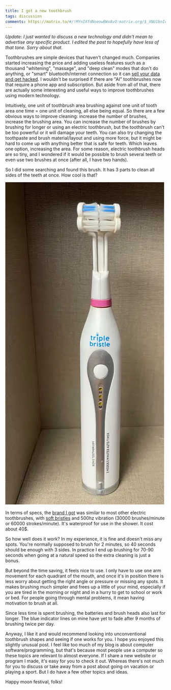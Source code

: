```yaml
---
title: I got a new toothbrush
tags: discussion
comments: https://matrix.to/#/!MYnIXfdNoeowBWxAvO:matrix.org/$_XNU1bnIq6H74w_S79y-Al51H5h2mb8OajaTXnFNBZk?via=matrix.org
---
```


*Update: I just wanted to discuss a new technology and didn't mean to advertise any specific product. I edited the post to hopefully have less of that tone. Sorry about that.*

Toothbrushes are simple devices that haven't changed much. Companies started increasing the price and adding useless features such as a thousand "whitening", "massage", and "deep clean" modes that don't do anything, or "smart" bluetooth/internet connection so it can [sell your data and get hacked](https://piped.stellar.afs.ovh/watch?v=L6vLvpsrAqs). I wouldn't be surprised if there are "AI" toothbrushes now that require a phone app and subscription. But aside from all of that, there are actually some interesting and useful ways to improve toothbrushes using modern technology.

Intuitively, one unit of toothbrush area brushing against one unit of tooth area one time = one unit of cleaning, all else being equal. So there are a few obvious ways to improve cleaning: increase the number of brushes, increase the brushing area. You can increase the number of brushes by brushing for longer or using an electric toothbrush, but the toothbrush can't be too powerful or it will damage your teeth. You can also try changing the toothpaste and brush material/layout and using more force, but it might be hard to come up with anything better that is safe for teeth. Which leaves one option, increasing the area. For some reason, electric toothbrush heads are so tiny, and I wondered if it would be possible to brush several teeth or even use two brushes at once (after all, I have two hands).

So I did some searching and found this brush. It has 3 parts to clean all sides of the teeth at once. How cool is that?

![toothbrush](/assets/images/2024-11-01-weather-report/ima_025b8cd.webp)

In terms of specs, the [brand I got](https://www.amazon.com/Triple-Bristle-Sonic-Blue-Brush/dp/B09PQP4DSX) was similar to most other electric toothbrushes, with [soft bristles](https://www.ada.org/resources/ada-library/oral-health-topics/toothbrushes/) and 500hz vibration (30000 brushes/minute or 60000 strokes/minute). It's waterproof for use in the shower. It cost about 40$.

So how well does it work? In my experience, it is fine and doesn't miss any spots. You're normally supposed to brush for 2 minutes, so 40 seconds should be enough with 3 sides. In practice I end up brushing for 70-90 seconds when going at a natural speed so the extra cleaning is just a bonus.

But beyond the time saving, it feels nice to use. I only have to use one arm movement for each quadrant of the mouth, and once it's in position there is less worry about getting the right angle or pressure or missing any spots. It makes brushing much simpler and frees up a little of your mind, especially if you are tired in the morning or night and in a hurry to get to school or work or bed. For people going through mental problems, it mean having motivation to brush at all.

Since less time is spent brushing, the batteries and brush heads also last for longer. The blue indicator lines on mine have yet to fade after 9 months of brushing twice per day.

Anyway, I like it and would recommend looking into unconventional toothbrush shapes and seeing if one works for you. I hope you enjoyed this slightly unusual post. I feel like too much of my blog is about computer software/programming, but that's because most people use a computer so these topics are relevant to almost everyone. If I share a new website or program I made, it's easy for you to check it out. Whereas there's not much for you to discuss or take away from a post about going on vacation or playing a sport. But I do have a few other topics and ideas.

Happy moon festival, folks!